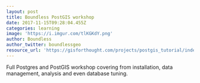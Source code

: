```yaml
---
layout: post
title: Boundless PostGIS workshop
date: 2017-11-15T09:28:04.455Z
categories: learning
image: 'https://i.imgur.com/tlKGKdY.png'
author: Boundless
author_twitter: boundlessgeo
resource_url: 'https://gisforthought.com/projects/postgis_tutorial/index.html'
---
```

Full Postgres and PostGIS workshop covering from installation, data management, analysis and even database tuning.
